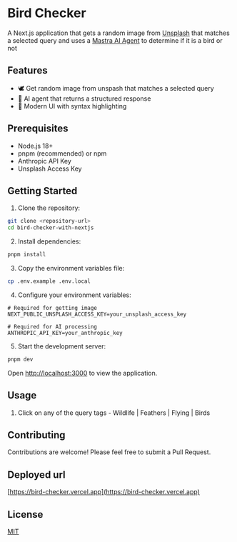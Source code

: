 # Bird Checker

A Next.js application that gets a random image from [Unsplash](https://unsplash.com/) that matches a selected query and uses a [Mastra AI Agent](https://mastra.ai/docs/guide/how-to/01-creating-agents) to determine if it is a bird or not

## Features

- 🕊️ Get random image from unspash that matches a selected query
- 🤖 AI agent that returns a structured response
- 🎨 Modern UI with syntax highlighting

## Prerequisites

- Node.js 18+
- pnpm (recommended) or npm
- Anthropic API Key
- Unsplash Access Key

## Getting Started

1. Clone the repository:

```bash
git clone <repository-url>
cd bird-checker-with-nextjs
```

2. Install dependencies:

```bash
pnpm install
```

3. Copy the environment variables file:

```bash
cp .env.example .env.local
```

4. Configure your environment variables:

```env
# Required for getting image
NEXT_PUBLIC_UNSPLASH_ACCESS_KEY=your_unsplash_access_key

# Required for AI processing
ANTHROPIC_API_KEY=your_anthropic_key
```

5. Start the development server:

```bash
pnpm dev
```

Open [http://localhost:3000](http://localhost:3000) to view the application.

## Usage

1. Click on any of the query tags - Wildlife | Feathers | Flying | Birds

## Contributing

Contributions are welcome! Please feel free to submit a Pull Request.

## Deployed url

[https://bird-checker.vercel.app](https://bird-checker.vercel.app)

## License

[MIT](LICENSE)
